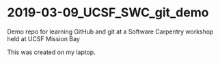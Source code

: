 # 2019-03-09_UCSF_SWC_git_demo

Demo repo for learning GitHub and git at a Software Carpentry workshop held at UCSF Mission Bay

This was created on my laptop.
